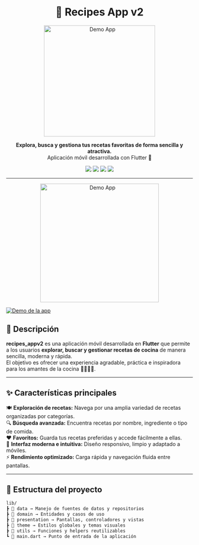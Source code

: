<h1 align="center">🍳 Recipes App v2</h1>

<p align="center">
  <img src="https://firebasestorage.googleapis.com/v0/b/portafolio-dd96b.appspot.com/o/demo_app.gif?alt=media&token=f9ab0fae-26cf-4e20-bd46-63ca8efeb52d" alt="Demo App" width="300"/>
</p>

<p align="center">
  <b>Explora, busca y gestiona tus recetas favoritas de forma sencilla y atractiva.</b><br>
  Aplicación móvil desarrollada con Flutter 💙
</p>

<p align="center">
  <a href="https://flutter.dev/"><img src="https://img.shields.io/badge/Flutter-%2302569B.svg?style=for-the-badge&logo=Flutter&logoColor=white"/></a>
  <a href="https://dart.dev/"><img src="https://img.shields.io/badge/Dart-%230175C2.svg?style=for-the-badge&logo=dart&logoColor=white"/></a>
  <img src="https://img.shields.io/badge/Platform-Android%20|%20iOS-blue?style=for-the-badge"/>
  <img src="https://img.shields.io/github/license/andresflopaez1255/recipes_appv2?style=for-the-badge"/>
</p>

---

<p align="center">
  <img src="demo_app.gif" alt="Demo App" width="320" />
</p>

[![Demo de la app](https://i.imgur.com/XXXXX.jpg)](https://drive.google.com/file/d/1lmYo0W2ivtu8cP_95yuES5wolCO7YjMx/view?usp=sharing)




## 🧾 Descripción

**recipes_appv2** es una aplicación móvil desarrollada en **Flutter** que permite a los usuarios **explorar, buscar y gestionar recetas de cocina** de manera sencilla, moderna y rápida.  
El objetivo es ofrecer una experiencia agradable, práctica e inspiradora para los amantes de la cocina 👨‍🍳👩‍🍳.

---

## ✨ Características principales

🍽️ **Exploración de recetas:** Navega por una amplia variedad de recetas organizadas por categorías.  
🔍 **Búsqueda avanzada:** Encuentra recetas por nombre, ingrediente o tipo de comida.  
❤️ **Favoritos:** Guarda tus recetas preferidas y accede fácilmente a ellas.  
📱 **Interfaz moderna e intuitiva:** Diseño responsivo, limpio y adaptado a móviles.  
⚡ **Rendimiento optimizado:** Carga rápida y navegación fluida entre pantallas.

---

## 🧱 Estructura del proyecto

```bash
lib/
┣ 📂 data → Manejo de fuentes de datos y repositorios
┣ 📂 domain → Entidades y casos de uso
┣ 📂 presentation → Pantallas, controladores y vistas
┣ 📂 theme → Estilos globales y temas visuales
┣ 📂 utils → Funciones y helpers reutilizables
┗ 📄 main.dart → Punto de entrada de la aplicación
